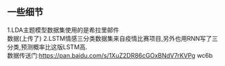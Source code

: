 一些细节  
---------------------------------------------  
1.LDA主题模型数据集使用的是希拉里邮件  
数据(上传了)
2.LSTM情感三分类数据集来自疫情比赛项目,另外也用RNN写了三分类,预测概率比这版LSTM高.  
数据传送门:https://pan.baidu.com/s/1XuZ2DR86cGOxBNdV7rKVPg  wc6b

